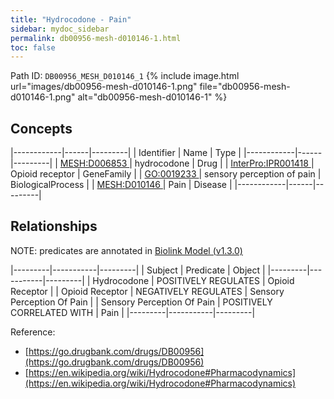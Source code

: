 ```yaml
---
title: "Hydrocodone - Pain"
sidebar: mydoc_sidebar
permalink: db00956-mesh-d010146-1.html
toc: false 
---
```



Path ID: `DB00956_MESH_D010146_1`
{% include image.html url="images/db00956-mesh-d010146-1.png" file="db00956-mesh-d010146-1.png" alt="db00956-mesh-d010146-1" %}

## Concepts

|------------|------|---------|
| Identifier | Name | Type    |
|------------|------|---------|
| <a href="https://identifiers.org/MESH:D006853">MESH:D006853 </a> | hydrocodone | Drug |
| <a href="https://identifiers.org/InterPro:IPR001418">InterPro:IPR001418 </a> | Opioid receptor | GeneFamily |
| <a href="https://identifiers.org/GO:0019233">GO:0019233 </a> | sensory perception of pain | BiologicalProcess |
| <a href="https://identifiers.org/MESH:D010146">MESH:D010146 </a> | Pain | Disease |
|------------|------|---------|

## Relationships


NOTE: predicates are annotated in <a href="https://github.com/biolink/biolink-model/releases/tag/v1.3.0">Biolink Model (v1.3.0)</a>

|---------|-----------|---------|
| Subject | Predicate | Object  |
|---------|-----------|---------|
| Hydrocodone | POSITIVELY REGULATES | Opioid Receptor |
| Opioid Receptor | NEGATIVELY REGULATES | Sensory Perception Of Pain |
| Sensory Perception Of Pain | POSITIVELY CORRELATED WITH | Pain |
|---------|-----------|---------|

Reference: 
  - [https://go.drugbank.com/drugs/DB00956](https://go.drugbank.com/drugs/DB00956)
  - [https://en.wikipedia.org/wiki/Hydrocodone#Pharmacodynamics](https://en.wikipedia.org/wiki/Hydrocodone#Pharmacodynamics)
